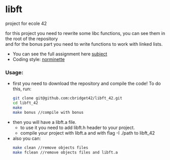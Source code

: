 # libft
project for ecole 42

for this project you need to rewrite some libc functions, you can see them in the root of the repository  
and for the bonus part you need to write functions to work with linked lists.  
  
* You can see the full assignment here [subject](https://github.com/cbridget42/libft_42/blob/main/subject/en.subject.pdf)
* Coding style: [norminette](https://github.com/cbridget42/libft_42/blob/main/subject/en.norm.pdf)
  
### Usage:
* first you need to download the repository and compile the code! To do this, run:
	```bash
	git clone git@github.com:cbridget42/libft_42.git
	cd libft_42
	make
	make bonus //compile with bonus
	```
* then you will have a libft.a file.
	+ to use it you need to add libft.h header to your project.
	+ compile your project with libft.a and with flag -I ./path to libft_42
* also you can:
	```bash
	make clean //remove objects files
	make fclean //remove objects files and libft.a
	```
